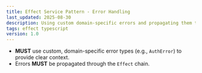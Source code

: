 ```yaml
---
title: Effect Service Pattern - Error Handling
last_updated: 2025-08-30
description: Using custom domain-specific errors and propagating them through the Effect chain.
tags: effect typescript
version: 1.0
---
```


- **MUST** use custom, domain-specific error types (e.g., `AuthError`) to provide clear context.
- Errors **MUST** be propagated through the `Effect` chain.
